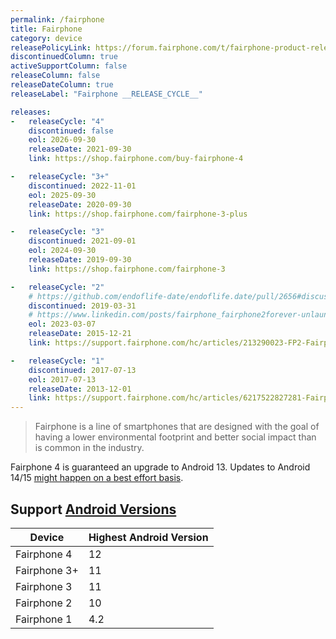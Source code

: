 ```yaml
---
permalink: /fairphone
title: Fairphone
category: device
releasePolicyLink: https://forum.fairphone.com/t/fairphone-product-release-cycle/52652
discontinuedColumn: true
activeSupportColumn: false
releaseColumn: false
releaseDateColumn: true
releaseLabel: "Fairphone __RELEASE_CYCLE__"

releases:
-   releaseCycle: "4"
    discontinued: false
    eol: 2026-09-30
    releaseDate: 2021-09-30
    link: https://shop.fairphone.com/buy-fairphone-4

-   releaseCycle: "3+"
    discontinued: 2022-11-01
    eol: 2025-09-30
    releaseDate: 2020-09-30
    link: https://shop.fairphone.com/fairphone-3-plus

-   releaseCycle: "3"
    discontinued: 2021-09-01
    eol: 2024-09-30
    releaseDate: 2019-09-30
    link: https://shop.fairphone.com/fairphone-3

-   releaseCycle: "2"
    # https://github.com/endoflife-date/endoflife.date/pull/2656#discussion_r1131930081
    discontinued: 2019-03-31
    # https://www.linkedin.com/posts/fairphone_fairphone2forever-unlaunching-changeisinyourhands-activity-7038910425882615808-DS7c
    eol: 2023-03-07
    releaseDate: 2015-12-21
    link: https://support.fairphone.com/hc/articles/213290023-FP2-Fairphone-OS-downloads

-   releaseCycle: "1"
    discontinued: 2017-07-13
    eol: 2017-07-13
    releaseDate: 2013-12-01
    link: https://support.fairphone.com/hc/articles/6217522827281-Fairphone-1-Frequently-Asked-Questions-FAQ-
---
```


> Fairphone is a line of smartphones that are designed with the goal of having a lower environmental footprint and better social impact than is common in the industry.

Fairphone 4 is guaranteed an upgrade to Android 13. Updates to Android 14/15 [might happen on a best effort basis](https://support.fairphone.com/hc/en-us/articles/4405858006545-FP4-Fairphone-OS-Android-11-).

## Support [Android Versions](https://endoflife.date/android)

| Device       | Highest Android Version |
| -------------| ----------------------- |
| Fairphone 4  | 12                      |
| Fairphone 3+ | 11                      |
| Fairphone 3  | 11                      |
| Fairphone 2  | 10                      |
| Fairphone 1  | 4.2                     |

